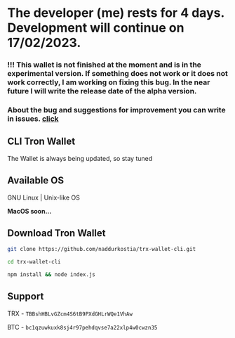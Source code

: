 # The developer (me) rests for 4 days. Development will continue on 17/02/2023.

### !!! This wallet is not finished at the moment and is in the experimental version. If something does not work or it does not work correctly, I am working on fixing this bug. In the near future I will write the release date of the alpha version. 

### About the bug and suggestions for improvement you can write in issues. [click](https://github.com/naddurkostia/TRX-Wallet-CLI/issues)

## CLI Tron Wallet

The Wallet is always being updated, so stay tuned

## Available OS

GNU Linux | Unix-like OS

**MacOS soon...**

## Download Tron Wallet

```bash
git clone https://github.com/naddurkostia/trx-wallet-cli.git

cd trx-wallet-cli

npm install && node index.js
```


## Support

TRX - `TBBshHBLvGZcm4S6tB9PXdGHLrWQe1VhAw`

BTC - `bc1qzuwkuxk8sj4r97pehdqvse7a22xlp4w0cwzn35`
